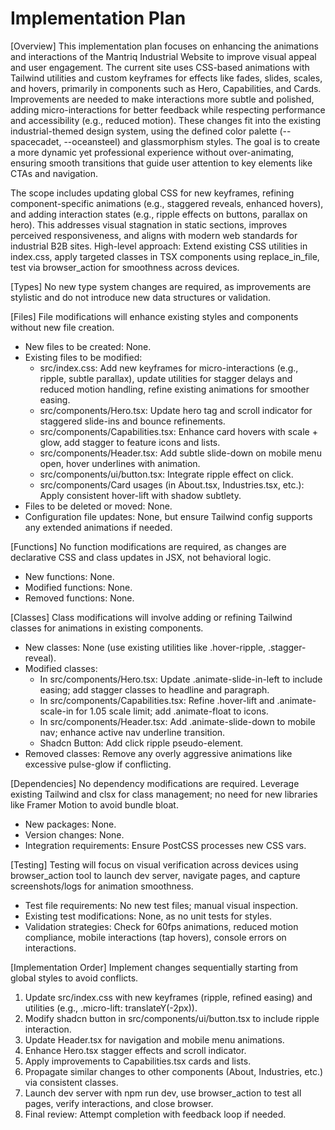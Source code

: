 # Implementation Plan

[Overview]
This implementation plan focuses on enhancing the animations and interactions of the Mantriq Industrial Website to improve visual appeal and user engagement. The current site uses CSS-based animations with Tailwind utilities and custom keyframes for effects like fades, slides, scales, and hovers, primarily in components such as Hero, Capabilities, and Cards. Improvements are needed to make interactions more subtle and polished, adding micro-interactions for better feedback while respecting performance and accessibility (e.g., reduced motion). These changes fit into the existing industrial-themed design system, using the defined color palette (--spacecadet, --oceansteel) and glassmorphism styles. The goal is to create a more dynamic yet professional experience without over-animating, ensuring smooth transitions that guide user attention to key elements like CTAs and navigation.

The scope includes updating global CSS for new keyframes, refining component-specific animations (e.g., staggered reveals, enhanced hovers), and adding interaction states (e.g., ripple effects on buttons, parallax on hero). This addresses visual stagnation in static sections, improves perceived responsiveness, and aligns with modern web standards for industrial B2B sites. High-level approach: Extend existing CSS utilities in index.css, apply targeted classes in TSX components using replace_in_file, test via browser_action for smoothness across devices.

[Types]
No new type system changes are required, as improvements are stylistic and do not introduce new data structures or validation.

[Files]
File modifications will enhance existing styles and components without new file creation.

- New files to be created: None.
- Existing files to be modified:
  - src/index.css: Add new keyframes for micro-interactions (e.g., ripple, subtle parallax), update utilities for stagger delays and reduced motion handling, refine existing animations for smoother easing.
  - src/components/Hero.tsx: Update hero tag and scroll indicator for staggered slide-ins and bounce refinements.
  - src/components/Capabilities.tsx: Enhance card hovers with scale + glow, add stagger to feature icons and lists.
  - src/components/Header.tsx: Add subtle slide-down on mobile menu open, hover underlines with animation.
  - src/components/ui/button.tsx: Integrate ripple effect on click.
  - src/components/Card usages (in About.tsx, Industries.tsx, etc.): Apply consistent hover-lift with shadow subtlety.
- Files to be deleted or moved: None.
- Configuration file updates: None, but ensure Tailwind config supports any extended animations if needed.

[Functions]
No function modifications are required, as changes are declarative CSS and class updates in JSX, not behavioral logic.

- New functions: None.
- Modified functions: None.
- Removed functions: None.

[Classes]
Class modifications will involve adding or refining Tailwind classes for animations in existing components.

- New classes: None (use existing utilities like .hover-ripple, .stagger-reveal).
- Modified classes:
  - In src/components/Hero.tsx: Update .animate-slide-in-left to include easing; add stagger classes to headline and paragraph.
  - In src/components/Capabilities.tsx: Refine .hover-lift and .animate-scale-in for 1.05 scale limit; add .animate-float to icons.
  - In src/components/Header.tsx: Add .animate-slide-down to mobile nav; enhance active nav underline transition.
  - Shadcn Button: Add click ripple pseudo-element.
- Removed classes: Remove any overly aggressive animations like excessive pulse-glow if conflicting.

[Dependencies]
No dependency modifications are required. Leverage existing Tailwind and clsx for class management; no need for new libraries like Framer Motion to avoid bundle bloat.

- New packages: None.
- Version changes: None.
- Integration requirements: Ensure PostCSS processes new CSS vars.

[Testing]
Testing will focus on visual verification across devices using browser_action tool to launch dev server, navigate pages, and capture screenshots/logs for animation smoothness.

- Test file requirements: No new test files; manual visual inspection.
- Existing test modifications: None, as no unit tests for styles.
- Validation strategies: Check for 60fps animations, reduced motion compliance, mobile interactions (tap hovers), console errors on interactions.

[Implementation Order]
Implement changes sequentially starting from global styles to avoid conflicts.

1. Update src/index.css with new keyframes (ripple, refined easing) and utilities (e.g., .micro-lift: translateY(-2px)).
2. Modify shadcn button in src/components/ui/button.tsx to include ripple interaction.
3. Update Header.tsx for navigation and mobile menu animations.
4. Enhance Hero.tsx stagger effects and scroll indicator.
5. Apply improvements to Capabilities.tsx cards and lists.
6. Propagate similar changes to other components (About, Industries, etc.) via consistent classes.
7. Launch dev server with npm run dev, use browser_action to test all pages, verify interactions, and close browser.
8. Final review: Attempt completion with feedback loop if needed.
